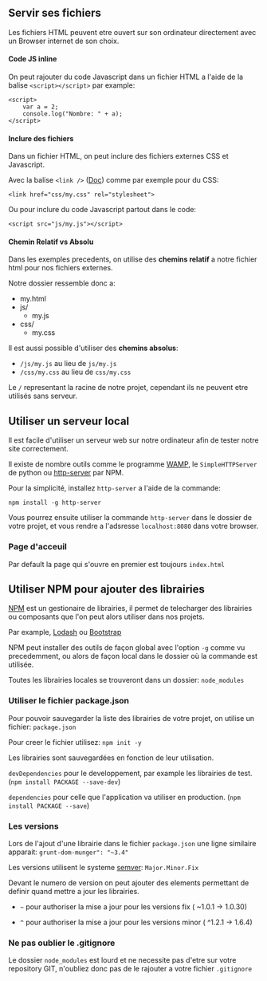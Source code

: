 ## Servir ses fichiers

Les fichiers HTML peuvent etre ouvert sur son ordinateur directement avec un Browser internet de son choix.

#### Code JS inline

On peut rajouter du code Javascript dans un fichier HTML a l'aide de la balise `<script></script>` par example:

```
<script>
	var a = 2;
	console.log("Nombre: " + a);
</script>

```

#### Inclure des fichiers

Dans un fichier HTML, on peut inclure des fichiers externes CSS et Javascript.

Avec la balise `<link />` ([Doc](https://developer.mozilla.org/fr/docs/Web/HTML/Element/link)) comme par exemple pour du CSS:
```
<link href="css/my.css" rel="stylesheet">
```

Ou pour inclure du code Javascript partout dans le code:

```
<script src="js/my.js"></script>
```

#### Chemin Relatif vs Absolu

Dans les exemples precedents, on utilise des **chemins relatif** a notre fichier html pour nos fichiers externes.

Notre dossier ressemble donc a:

- my.html
- js/
	- my.js
- css/
	- my.css

Il est aussi possible d'utiliser des **chemins absolus**:

* `/js/my.js` au lieu de `js/my.js`
*  `/css/my.css` au lieu de `css/my.css`

Le `/` representant la racine de notre projet, cependant ils ne peuvent etre utilisés sans serveur.

## Utiliser un serveur local

Il est facile d'utiliser un serveur web sur notre ordinateur afin de tester notre site correctement.

Il existe de nombre outils comme le programme [WAMP](http://www.wampserver.com/), le `SimpleHTTPServer` de python ou [http-server](https://github.com/indexzero/http-server) par NPM.

Pour la simplicité, installez `http-server` a l'aide de la commande:

```
npm install -g http-server
```

Vous pourrez ensuite utiliser la commande `http-server` dans le dossier de votre projet, et vous rendre a l'adsresse `localhost:8080` dans votre browser.

### Page d'acceuil

Par default la page qui s'ouvre en premier est toujours `index.html`

## Utiliser NPM pour ajouter des librairies

[NPM](https://www.npmjs.com/) est un gestionaire de librairies, il permet de telecharger des librairies ou composants que l'on peut alors utiliser dans nos projets.

Par example, [Lodash](https://lodash.com/) ou [Bootstrap](https://getbootstrap.com/)

NPM peut installer des outils de façon global avec l'option `-g` comme vu precedemment, ou alors de façon local dans le dossier où la commande est utilisée.

Toutes les librairies locales se trouveront dans un dossier: `node_modules`
 
### Utiliser le fichier package.json

Pour pouvoir sauvegarder la liste des librairies de votre projet, on utilise un fichier: `package.json`

Pour creer le fichier utilisez: `npm init -y`

Les librairies sont sauvegardées en fonction de leur utilisation.

`devDependencies` pour le developpement, par example les librairies de test. (`npm install PACKAGE --save-dev`)

`dependencies` pour celle que l'application va utiliser en production. (`npm install PACKAGE --save`)

### Les versions

Lors de l'ajout d'une librairie dans le fichier `package.json` une ligne similaire apparait: `grunt-dom-munger": "~3.4"`

Les versions utilisent le systeme [semver](http://putaindecode.io/fr/articles/semver/): `Major.Minor.Fix`

Devant le numero de version on peut ajouter des elements permettant de definir quand mettre a jour les librairies.

* `~` pour authoriser la mise a jour pour les versions fix ( ~1.0.1 -> 1.0.30)

* `^` pour authoriser la mise a jour pour les versions minor ( ^1.2.1 -> 1.6.4)

### Ne pas oublier le .gitignore

Le dossier `node_modules` est lourd et ne necessite pas d'etre sur votre repository GIT, n'oubliez donc pas de le rajouter a votre fichier `.gitignore`
